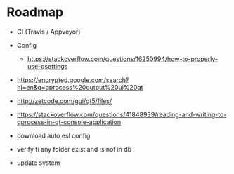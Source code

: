 # Roadmap

* CI (Travis / Appveyor)

* Config
  * https://stackoverflow.com/questions/16250994/how-to-properly-use-qsettings
* https://encrypted.google.com/search?hl=en&q=qprocess%20output%20ui%20qt
* http://zetcode.com/gui/qt5/files/
* https://stackoverflow.com/questions/41848939/reading-and-writing-to-qprocess-in-qt-console-application

* download auto esl config
* verify fi any folder exist and is not in db
* update system
